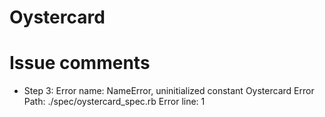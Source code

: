# Oystercard

# Issue comments

- Step 3: 
Error name: NameError, uninitialized constant Oystercard
Error Path: ./spec/oystercard_spec.rb
Error line: 1
